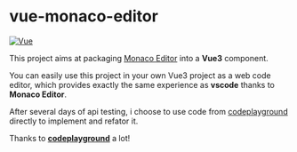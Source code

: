 # vue-monaco-editor

[![Vue](https://img.shields.io/badge/Vue-3.3.4-success)](https://cn.vuejs.org/)

This project aims at packaging [Monaco Editor](https://github.com/microsoft/monaco-editor) into a **Vue3** component.

You can easily use this project in your own Vue3 project as a web code editor, which provides exactly the same experience as **vscode** thanks to **Monaco Editor**.

After several days of api testing, i choose to use code from [codeplayground](https://github.com/wobsoriano/codeplayground) directly to implement and refator it.

Thanks to [**codeplayground**](https://github.com/wobsoriano/codeplayground) a lot!
